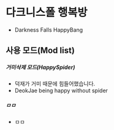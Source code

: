# 다크니스폴 행복방
* Darkness Falls HappyBang

## 사용 모드(Mod list)

##### 거미삭제 모드(HappySpider)
 * 덕재가 거미 때문에 힘들어했습니다.
 * DeokJae being happy without spider
##### ㅁㅁ
 * ㅁㅁ
